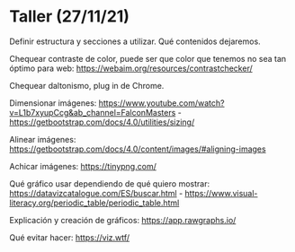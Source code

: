 # Taller (27/11/21)

Definir estructura y secciones a utilizar. Qué contenidos dejaremos.

Chequear contraste de color, puede ser que color que tenemos no sea tan óptimo para web: https://webaim.org/resources/contrastchecker/

Chequear daltonismo, plug in de Chrome.

Dimensionar imágenes: https://www.youtube.com/watch?v=L1b7xyupCcg&ab_channel=FalconMasters - https://getbootstrap.com/docs/4.0/utilities/sizing/

Alinear imágenes: https://getbootstrap.com/docs/4.0/content/images/#aligning-images

Achicar imágenes: https://tinypng.com/

Qué gráfico usar dependiendo de qué quiero mostrar: https://datavizcatalogue.com/ES/buscar.html - https://www.visual-literacy.org/periodic_table/periodic_table.html

Explicación y creación de gráficos: https://app.rawgraphs.io/

Qué evitar hacer: https://viz.wtf/

